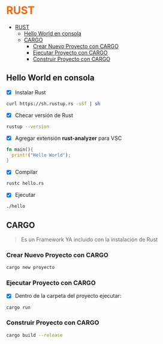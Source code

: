 <div style="color:#FF6500">

# RUST
</div>

- [RUST](#rust)
  - [Hello World en consola](#hello-world-en-consola)
  - [CARGO](#cargo)
    - [Crear Nuevo Proyecto con CARGO](#crear-nuevo-proyecto-con-cargo)
    - [Ejecutar Proyecto con CARGO](#ejecutar-proyecto-con-cargo)
    - [Construir Proyecto con CARGO](#construir-proyecto-con-cargo)


## Hello World en consola

- [x] Instalar Rust

```bash
curl https://sh.rustup.rs -sSf | sh
```

- [x] Checar versión de Rust

```bash
rustup --version
```

- [x] Agregar extensión **rust-analyzer** para VSC

```rust
fn main(){
  print!("Hello World");
}
```
- [x] Compilar

```bash
rustc hello.rs
```
- [x] Ejecutar

```bash
./hello
```

## CARGO

> Es un Framework YA incluido con la instalación de Rust

### Crear Nuevo Proyecto con CARGO

```bash
cargo new proyecto
```

### Ejecutar Proyecto con CARGO

- [x] Dentro de la carpeta del proyecto ejecutar:

```bash
cargo run
```

### Construir Proyecto con CARGO

```bash
cargo build --release
```



